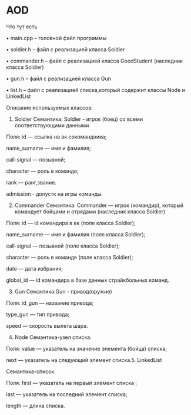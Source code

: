 # AOD
Что тут есть

• main.cpp – головной файл программы

• soldier.h – файл с реализацией класса Soldier

• commander.h – файл с реализацией класса GoodStudent (наследник класса Soldier)

• gun.h – файл с реализацией класса Gun

• list.h – файл с реализацией списка,который содержит классы Node и LinkedList


Описание используемых классов:

1. Soldier
Семантика: Soldier - игрок (боец) со всеми соответствующими данными

Поля:
id — ссылка на вк сокомандника;

name_surname — имя и фамилия;

call-signal — позывной;

character — роль в команде;

rank — ранг,звание.

admission - допустк на игры команды.


2. Commander
Семантика: Commander — игрок (командир), который командует бойцами и отрядами (наследник класса Soldier)

Поля:
id — id командира в вк (поле класса Soldier);

name_surname — имя и фамилия (поле класса Soldier);

call-signal — позывной (поле класса Soldier);

character — роль в команде (поле класса Soldier);

date — дата избрания;

global_id — id командира в базе данных страйкбольных команд.

3. Gun
Семантика:Gun - привод(оружие)

Поля:
id_gun — название привода;

type_gun — тип привода;

speed — скорость вылета шара.

4. Node
Семантика-узел списка.

Поля:
value — указатель на значение элемента (бойца) списка;

next — указатель на следующий элемент списка.5. LinkedList

Семантика-список.

Поля:
first — указатель на первый элемент списка ;

last — указатель на последний элемент списка;

length — длина списка.
